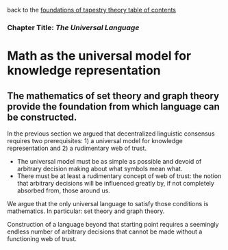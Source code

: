 back to the [foundations of tapestry theory table of contents](https://github.com/wds4/tribal-tapestry/blob/main/essays/bookJustification/hypotheses/tapestryFoundation.md)

### Chapter Title: *The Universal Language*

Math as the universal model for knowledge representation
=====

The mathematics of set theory and graph theory provide the foundation from which language can be constructed.
-----

In the previous section we argued that decentralized linguistic consensus requires two prerequisites: 1) a universal model for knowledge representation and 2) a rudimentary web of trust.
- The universal model must be as simple as possible and devoid of arbitrary decision making about what symbols mean what.
- There must be at least a rudimentary concept of web of trust: the notion that arbitrary decisions will be influenced greatly by, if not completely absorbed from, those around us.

We argue that the only universal language to satisfy those conditions is mathematics. In particular: set theory and graph theory. 

Construction of a language beyond that starting point requires a seemingly endless number of arbitrary decisions that cannot be made without a functioning web of trust. 

